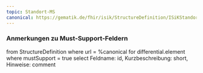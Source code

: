 ```yaml
---
topic: Standort-MS
canonical: https://gematik.de/fhir/isik/StructureDefinition/ISiKStandort
---
```


### Anmerkungen zu Must-Support-Feldern

<fql>
from
	StructureDefinition
where 
    url = %canonical
for differential.element
where mustSupport = true
select
	Feldname: id, Kurzbeschreibung: short, Hinweise: comment
</fql>


